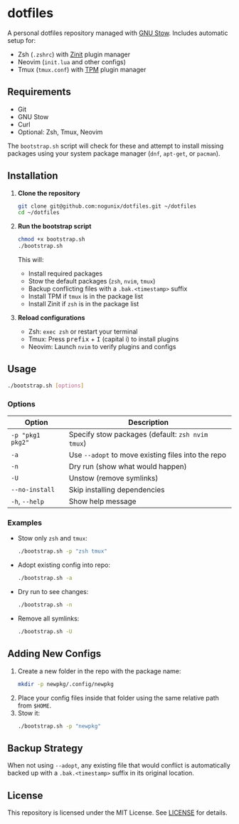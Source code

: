 # dotfiles

A personal dotfiles repository managed with [GNU Stow](https://www.gnu.org/software/stow/).
Includes automatic setup for:

- Zsh (`.zshrc`) with [Zinit](https://github.com/zdharma-continuum/zinit) plugin manager
- Neovim (`init.lua` and other configs)
- Tmux (`tmux.conf`) with [TPM](https://github.com/tmux-plugins/tpm) plugin manager

## Requirements

- Git
- GNU Stow
- Curl
- Optional: Zsh, Tmux, Neovim

The `bootstrap.sh` script will check for these and attempt to install missing packages using your system package manager (`dnf`, `apt-get`, or `pacman`).

## Installation

1. **Clone the repository**
   ```bash
   git clone git@github.com:nogunix/dotfiles.git ~/dotfiles
   cd ~/dotfiles
   ```

2. **Run the bootstrap script**
   ```bash
   chmod +x bootstrap.sh
   ./bootstrap.sh
   ```
   This will:
   - Install required packages
   - Stow the default packages (`zsh`, `nvim`, `tmux`)
   - Backup conflicting files with a `.bak.<timestamp>` suffix
   - Install TPM if `tmux` is in the package list
   - Install Zinit if `zsh` is in the package list

3. **Reload configurations**
   - Zsh: `exec zsh` or restart your terminal
   - Tmux: Press <kbd>prefix</kbd> + <kbd>I</kbd> (capital i) to install plugins
   - Neovim: Launch `nvim` to verify plugins and configs

## Usage

```bash
./bootstrap.sh [options]
```

### Options

| Option          | Description |
|-----------------|-------------|
| `-p "pkg1 pkg2"` | Specify stow packages (default: `zsh nvim tmux`) |
| `-a`             | Use `--adopt` to move existing files into the repo |
| `-n`             | Dry run (show what would happen) |
| `-U`             | Unstow (remove symlinks) |
| `--no-install`   | Skip installing dependencies |
| `-h`, `--help`   | Show help message |

### Examples

- Stow only `zsh` and `tmux`:
  ```bash
  ./bootstrap.sh -p "zsh tmux"
  ```
- Adopt existing config into repo:
  ```bash
  ./bootstrap.sh -a
  ```
- Dry run to see changes:
  ```bash
  ./bootstrap.sh -n
  ```
- Remove all symlinks:
  ```bash
  ./bootstrap.sh -U
  ```

## Adding New Configs

1. Create a new folder in the repo with the package name:
   ```bash
   mkdir -p newpkg/.config/newpkg
   ```
2. Place your config files inside that folder using the same relative path from `$HOME`.
3. Stow it:
   ```bash
   ./bootstrap.sh -p "newpkg"
   ```

## Backup Strategy

When not using `--adopt`, any existing file that would conflict is automatically backed up with a `.bak.<timestamp>` suffix in its original location.

## License

This repository is licensed under the MIT License. See [LICENSE](LICENSE) for details.

